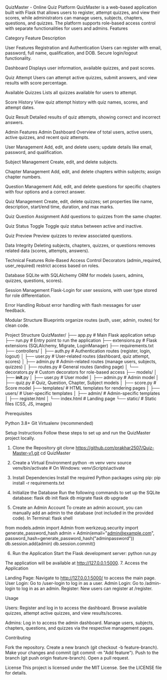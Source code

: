 QuizMaster - Online Quiz Platform
QuizMaster is a web-based application built with Flask that allows users to register, attempt quizzes, and view their scores, while administrators can manage users, subjects, chapters, questions, and quizzes. The platform supports role-based access control with separate functionalities for users and admins.
Features



Category
Feature
Description



User Features
Registration and Authentication
Users can register with email, password, full name, qualification, and DOB. Secure login/logout functionality.



Dashboard
Displays user information, available quizzes, and past scores.



Quiz Attempt
Users can attempt active quizzes, submit answers, and view results with score percentage.



Available Quizzes
Lists all quizzes available for users to attempt.



Score History
View quiz attempt history with quiz names, scores, and attempt dates.



Quiz Result
Detailed results of quiz attempts, showing correct and incorrect answers.


Admin Features
Admin Dashboard
Overview of total users, active users, active quizzes, and recent quiz attempts.



User Management
Add, edit, and delete users; update details like email, password, and qualification.



Subject Management
Create, edit, and delete subjects.



Chapter Management
Add, edit, and delete chapters within subjects; assign chapter numbers.



Question Management
Add, edit, and delete questions for specific chapters with four options and a correct answer.



Quiz Management
Create, edit, delete quizzes; set properties like name, description, start/end time, duration, and max marks.



Quiz Question Assignment
Add questions to quizzes from the same chapter.



Quiz Status Toggle
Toggle quiz status between active and inactive.



Quiz Preview
Preview quizzes to review associated questions.



Data Integrity
Deleting subjects, chapters, quizzes, or questions removes related data (scores, attempts, answers).


Technical Features
Role-Based Access Control
Decorators (admin_required, user_required) restrict access based on roles.



Database
SQLite with SQLAlchemy ORM for models (users, admins, quizzes, questions, scores).



Session Management
Flask-Login for user sessions, with user type stored for role differentiation.



Error Handling
Robust error handling with flash messages for user feedback.



Modular Structure
Blueprints organize routes (auth, user, admin, routes) for clean code.


Project Structure
QuizMaster/
├── app.py                # Main Flask application setup
├── run.py                # Entry point to run the application
├── extensions.py         # Flask extensions (SQLAlchemy, Migrate, LoginManager)
├── requirements.txt
├── controllers/
│   ├── auth.py           # Authentication routes (register, login, logout)
│   ├── user.py           # User-related routes (dashboard, quiz attempt, scores)
│   ├── admin.py          # Admin-related routes (manage users, subjects, quizzes)
│   ├── routes.py         # General routes (landing page)
│   └── decorators.py     # Custom decorators for role-based access
├── models/
│   ├── __init__.py
│   ├── user.py           # User model
│   ├── admin.py          # Admin model
│   ├── quiz.py           # Quiz, Question, Chapter, Subject models
│   ├── score.py          # Score model
├── templates/            # HTML templates for rendering pages
│   ├── users/            # User-specific templates
│   ├── admin/            # Admin-specific templates
│   ├── register.html
│   └── index.html        # Landing page
└── static/               # Static files (CSS, JS, images)

Prerequisites

Python 3.8+
Git
Virtualenv (recommended)

Setup Instructions
Follow these steps to set up and run the QuizMaster project locally.
1. Clone the Repository
git clone https://github.com/prakhar2507/Quiz-Master-v1.git
cd QuizMaster

2. Create a Virtual Environment
python -m venv venv
source venv/bin/activate  # On Windows: venv\Scripts\activate

3. Install Dependencies
Install the required Python packages using pip:
pip install -r requirements.txt

4. Initialize the Database
Run the following commands to set up the SQLite database:
flask db init
flask db migrate
flask db upgrade

5. Create an Admin Account
To create an admin account, you can manually add an admin to the database (not included in the provided code). In Terminal:
flask shell

from models.admin import Admin
from werkzeug.security import generate_password_hash
admin = Admin(email="admin@example.com", password_hash=generate_password_hash("adminpassword"))
db.session.add(admin)
db.session.commit()

6. Run the Application
Start the Flask development server:
python run.py

The application will be available at http://127.0.0.1:5000.
7. Access the Application

Landing Page: Navigate to http://127.0.0.1:5000/ to access the main page.
User Login: Go to /user-login to log in as a user.
Admin Login: Go to /admin-login to log in as an admin.
Register: New users can register at /register.

Usage

Users:
Register and log in to access the dashboard.
Browse available quizzes, attempt active quizzes, and view results/scores.


Admins:
Log in to access the admin dashboard.
Manage users, subjects, chapters, questions, and quizzes via the respective management pages.



Contributing

Fork the repository.
Create a new branch (git checkout -b feature-branch).
Make your changes and commit (git commit -m "Add feature").
Push to the branch (git push origin feature-branch).
Open a pull request.

License
This project is licensed under the MIT License. See the LICENSE file for details.

